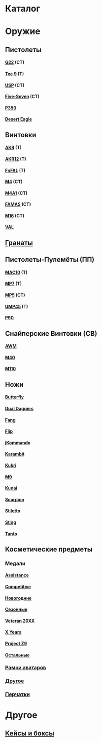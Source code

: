 # Каталог

# Оружие

## Пистолеты


#### [G22](https://ravenere.github.io/sulphur-dioxide/ID/Оружие/Пистолеты/G22) (CT)

#### [Tec 9](https://ravenere.github.io/sulphur-dioxide/ID/Оружие/Пистолеты/Tec9) (T)

#### [USP](https://ravenere.github.io/sulphur-dioxide/ID/Оружие/Пистолеты/USP) (CT)

#### [Five-Seven](https://ravenere.github.io/sulphur-dioxide/ID/Оружие/Пистолеты/FS) (CT)

#### [P350](https://ravenere.github.io/sulphur-dioxide/ID/Оружие/Пистолеты/P350)

#### [Desert Eagle](https://ravenere.github.io/sulphur-dioxide/ID/Оружие/Пистолеты/Deagle)



## Винтовки


#### [AKR](<https://ravenere.github.io/sulphur-dioxide/ID/Оружие/Автоматические винтовки/AKR>) (T)

#### [AKR12](<https://ravenere.github.io/sulphur-dioxide/ID/Оружие/Автоматические винтовки/AKR12>) (T)

#### [FnFAL](<https://ravenere.github.io/sulphur-dioxide/ID/Оружие/Автоматические винтовки/FnFAL>) (T)

#### [M4](<https://ravenere.github.io/sulphur-dioxide/ID/Оружие/Автоматические винтовки/M4>) (CT)

#### [M4A1](<https://ravenere.github.io/sulphur-dioxide/ID/Оружие/Автоматические винтовки/M4A1>) (CT)

#### [FAMAS](<https://ravenere.github.io/sulphur-dioxide/ID/Оружие/Автоматические винтовки/Famas>) (CT)

#### [M16](<https://ravenere.github.io/sulphur-dioxide/ID/Оружие/Автоматические винтовки/M16>) (CT)

#### [VAL](<https://ravenere.github.io/sulphur-dioxide/ID/Оружие/Автоматические винтовки/VAL>)


## [Гранаты](https://ravenere.github.io/sulphur-dioxide/ID/Оружие/Гранаты)


## Пистолеты-Пулемёты (ПП)

#### [MAC10](<https://ravenere.github.io/sulphur-dioxide/ID/Оружие/Пистолеты Пулемёты (ПП)/MAC10>) (T)

#### [MP7](<https://ravenere.github.io/sulphur-dioxide/ID/Оружие/Пистолеты Пулемёты (ПП)/MP7>) (T)

#### [MP5](<https://ravenere.github.io/sulphur-dioxide/ID/Оружие/Пистолеты Пулемёты (ПП)/MP5>) (CT)

#### [UMP45](<https://ravenere.github.io/sulphur-dioxide/ID/Оружие/Пистолеты Пулемёты (ПП)/UMP45>) (T)

#### [P90](<https://ravenere.github.io/sulphur-dioxide/ID/Оружие/Пистолеты Пулемёты (ПП)/P90>)


## Снайперские Винтовки (СВ)

#### [AWM](<https://ravenere.github.io/sulphur-dioxide/ID/Оружие/Снайперские винтовки (СВ)/AWM>) 

#### [M40](<https://ravenere.github.io/sulphur-dioxide/ID/Оружие/Снайперские винтовки (СВ)/M40>) 

#### [M110](<https://ravenere.github.io/sulphur-dioxide/ID/Оружие/Снайперские винтовки (СВ)/M110>) 


## Ножи

#### [Butterfly](https://ravenere.github.io/sulphur-dioxide/ID/Оружие/Ножи/Butterfly)

#### [Dual Daggers](https://ravenere.github.io/sulphur-dioxide/ID/Оружие/Ножи/Daggers)

#### [Fang](https://ravenere.github.io/sulphur-dioxide/ID/Оружие/Ножи/Fang)

#### [Flip](https://ravenere.github.io/sulphur-dioxide/ID/Оружие/Ножи/Flip)

#### [jKommando](https://ravenere.github.io/sulphur-dioxide/ID/Оружие/Ножи/jKommando)

#### [Karambit](https://ravenere.github.io/sulphur-dioxide/ID/Оружие/Ножи/Karambit)

#### [Kukri](https://ravenere.github.io/sulphur-dioxide/ID/Оружие/Ножи/Kukri)

#### [M9](https://ravenere.github.io/sulphur-dioxide/ID/Оружие/Ножи/M9)

#### [Kunai](https://ravenere.github.io/sulphur-dioxide/ID/Оружие/Ножи/Kunai) 

#### [Scorpion](https://ravenere.github.io/sulphur-dioxide/ID/Оружие/Ножи/Scorpion)

#### [Stiletto](https://ravenere.github.io/sulphur-dioxide/ID/Оружие/Ножи/Stiletto)

#### [Sting](https://ravenere.github.io/sulphur-dioxide/ID/Оружие/Ножи/Sting)

#### [Tanto](https://ravenere.github.io/sulphur-dioxide/ID/Оружие/Ножи/Tanto)

## Косметические предметы

### Медали

#### [Assistance](https://ravenere.github.io/sulphur-dioxide/ID/Косметика/Медали/Assistance)

#### [Competitive](https://ravenere.github.io/sulphur-dioxide/ID/Косметика/Медали/Competitive)

#### [Новогодние](https://ravenere.github.io/sulphur-dioxide/ID/Косметика/Медали/Новогодние) 

#### [Сезонные](https://ravenere.github.io/sulphur-dioxide/ID/Косметика/Медали/Сезонные)

#### [Veteran 20XX](<https://ravenere.github.io/sulphur-dioxide/ID/Косметика/Медали/Veteran 20XX>)

#### [X Years](<https://ravenere.github.io/sulphur-dioxide/ID/Косметика/Медали/X Years>)

#### [Project Z9](<https://ravenere.github.io/sulphur-dioxide/ID/Косметика/Медали/Project Z9>)

#### [Остальные](https://ravenere.github.io/sulphur-dioxide/ID/Косметика/Медали/Остальные)



###  [Рамки аватаров](<https://ravenere.github.io/sulphur-dioxide/ID/Косметика/Рамки Аватаров>)

### [Другое](https://ravenere.github.io/sulphur-dioxide/ID/Косметика/Другое)

### [Перчатки](https://ravenere.github.io/sulphur-dioxide/ID/Косметика/Перчатки)

# Другое

## [Кейсы и боксы](<https://ravenere.github.io/sulphur-dioxide/ID/Кейсы и Боксы>)